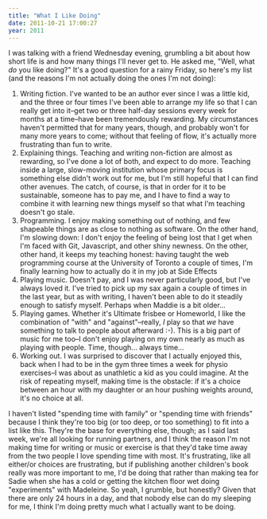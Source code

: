 ```yaml
---
title: "What I Like Doing"
date: 2011-10-21 17:00:27
year: 2011
---
```

I was talking with a friend Wednesday evening, grumbling a bit about how short life is and how many things I'll never get to. He asked me, "Well, what <em>do</em> you like doing?" It's a good question for a rainy Friday, so here's my list (and the reasons I'm not actually doing the ones I'm not doing):
<ol>
	<li>Writing fiction. I've wanted to be an author ever since I was a little kid, and the three or four times I've been able to arrange my life so that I can really get into it–get two or three half-day sessions every week for months at a time–have been tremendously rewarding. My circumstances haven't permitted that for many years, though, and probably won't for many more years to come; without that feeling of flow, it's actually more frustrating than fun to write.</li>
	<li>Explaining things. Teaching and writing non-fiction are almost as rewarding, so I've done a lot of both, and expect to do more. Teaching inside a large, slow-moving institution whose primary focus is something else didn't work out for me, but I'm still hopeful that I can find other avenues. The catch, of course, is that in order for it to be sustainable, someone has to pay me, and I have to find a way to combine it with learning new things myself so that what I'm teaching doesn't go stale.</li>
	<li>Programming. I enjoy making something out of nothing, and few shapeable things are as close to nothing as software. On the other hand, I'm slowing down: I don't enjoy the feeling of being lost that I get when I'm faced with Git, Javascript, and other shiny newness. On the other, other hand, it keeps my teaching honest: having taught the web programming course at the University of Toronto a couple of times, I'm finally learning how to actually do it in my job at Side Effects</li>
	<li>Playing music. Doesn't pay, and I was never particularly good, but I've always loved it. I've tried to pick up my sax again a couple of times in the last year, but as with writing, I haven't been able to do it steadily enough to satisfy myself. Perhaps when Maddie is a bit older...</li>
	<li>Playing games. Whether it's Ultimate frisbee or Homeworld, I like the combination of "with" and "against"–really, <em>I</em> play so that <em>we</em> have something to talk to people about afterward :-). This is a big part of music for me too–I don't enjoy playing on my own nearly as much as playing with people. Time, though... always time...</li>
	<li>Working out. I was surprised to discover that I actually enjoyed this, back when I had to be in the gym three times a week for physio exercises–I was about as unathletic a kid as you could imagine. At the risk of repeating myself, making time is the obstacle: if it's a choice between an hour with my daughter or an hour pushing weights around, it's no choice at all.</li>
</ol>
I haven't listed "spending time with family" or "spending time with friends" because I think they're too big (or too deep, or too something) to fit into a list like this. They're the base for everything else, though; as I said last week, we're all looking for running partners, and I think the reason I'm not making time for writing or music or exercise is that they'd take time away from the two people I love spending time with most.  It's frustrating, like all either/or choices are frustrating, but if publishing another children's book really was more important to me, I'd be doing that rather than making tea for Sadie when she has a cold or getting the kitchen floor wet doing "experiments" with Madeleine. So yeah, I grumble, but honestly? Given that there are only 24 hours in a day, and that nobody else can do my sleeping for me, I think I'm doing pretty much what I actually want to be doing.
